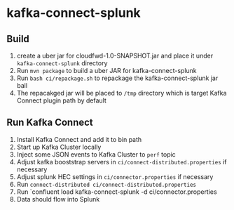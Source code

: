 # kafka-connect-splunk

## Build
1. create a uber jar for cloudfwd-1.0-SNAPSHOT.jar and place it under `kafka-connect-splunk` directory
2. Run `mvn package` to build a uber JAR for kafka-connect-splunk
3. Run `bash ci/repackage.sh` to repackage the kafka-connect-splunk jar ball
4. The repacakged jar will be placed to `/tmp` directory which is target Kafka Connect plugin path by default


## Run Kafka Connect
1. Install Kafka Connect and add it to bin path
2. Start up Kafka Cluster locally
3. Inject some JSON events to Kafka Cluster to `perf` topic
4. Adjust kafka booststrap servers in `ci/connect-distributed.properties` if necessary
5. Adjust splunk HEC settings in `ci/connector.properties` if necessary
6. Run `connect-distributed ci/connect-distributed.properties`
7. Run `confluent load kafka-connect-splunk -d ci/connector.properties
8. Data should flow into Splunk
